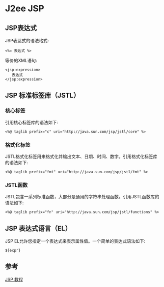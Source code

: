 # J2ee JSP
 


## JSP表达式
JSP表达式的语法格式:
`````
<%= 表达式 %>
`````
等价的XML语句:
`````
<jsp:expression>
   表达式
</jsp:expression>
`````

## JSP 标准标签库（JSTL）

### 核心标签 
引用核心标签库的语法如下:
`````
<%@ taglib prefix="c" uri="http://java.sun.com/jsp/jstl/core" %>
`````

### 格式化标签
JSTL格式化标签用来格式化并输出文本、日期、时间、数字。引用格式化标签库的语法如下:
`````
<%@ taglib prefix="fmt" uri="http://java.sun.com/jsp/jstl/fmt" %>
`````

### JSTL函数
JSTL包含一系列标准函数，大部分是通用的字符串处理函数。引用JSTL函数库的语法如下:
`````
<%@ taglib prefix="fn" uri="http://java.sun.com/jsp/jstl/functions" %>
`````

## JSP 表达式语言（EL）
JSP EL允许您指定一个表达式来表示属性值。一个简单的表达式语法如下:
`````
${expr}
`````


## 参考
[JSP 教程](https://www.runoob.com/jsp/jsp-tutorial.html)